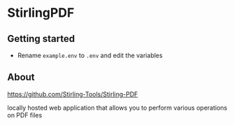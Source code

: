 # StirlingPDF

## Getting started

- Rename `example.env` to `.env` and edit the variables

## About

https://github.com/Stirling-Tools/Stirling-PDF

locally hosted web application that allows you to perform various operations on PDF files
